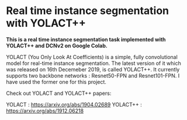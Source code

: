 # Real time instance segmentation with YOLACT++

**This is a real time instance segmentation task implemented with YOLACT++ and DCNv2 on Google Colab.**

YOLACT (You Only Look At Coefficients) is a simple, fully convolutional model for real-time instance segmentation. The latest version of it which was released on 16th Decemeber 2019, is called YOLACT++. It currently supports two backbone networks : Resnet50-FPN and Resnet101-FPN. I have used the former one for this project. 

Check out YOLACT and YOLACT++ papers: 

YOLACT : https://arxiv.org/abs/1904.02689
YOLACT++ : https://arxiv.org/abs/1912.06218


